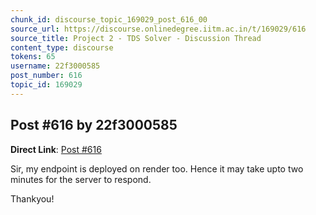 ```yaml
---
chunk_id: discourse_topic_169029_post_616_00
source_url: https://discourse.onlinedegree.iitm.ac.in/t/169029/616
source_title: Project 2 - TDS Solver - Discussion Thread
content_type: discourse
tokens: 65
username: 22f3000585
post_number: 616
topic_id: 169029
---
```


## Post #616 by 22f3000585

**Direct Link**: [Post #616](https://discourse.onlinedegree.iitm.ac.in/t/169029/616)

Sir, my endpoint is deployed on render too. Hence it may take upto two minutes for the server to respond.

Thankyou!
